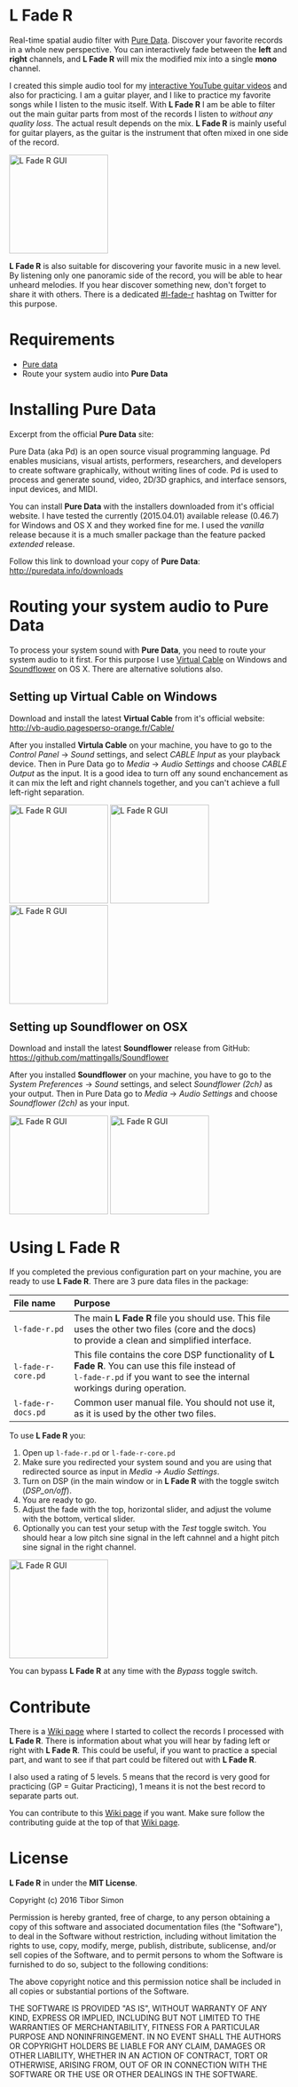 # L Fade R

Real-time spatial audio filter with [Pure Data](http://puredata.info). 
Discover your favorite records in a whole new perspective. You can interactively fade between the __left__ and __right__ 
channels, and __L Fade R__ will mix the modified mix into a single __mono__ channel.

I created this simple audio tool for my [interactive YouTube guitar videos]() and also for practicing. I am a guitar 
player, and I like to practice my favorite songs while I listen to the music itself. With __L Fade R__ I am be able to 
filter out the main guitar parts from most of the records I listen to _without any quality loss_. The actual result depends on the mix. __L Fade R__ is mainly useful for guitar players, as the guitar is the instrument that often mixed in one side of the record.

<img src="https://raw.githubusercontent.com/tiborsimon/l-fade-r/master/docs/l-fade-r-gui.png" alt="L Fade R GUI" width=178 />

__L Fade R__ is also suitable for discovering your favorite music in a new level. By listening only one panoramic side of the record, you will be able to hear unheard melodies. If you hear discover something new, don't forget to share it with others. There is a dedicated [#l-fade-r]() hashtag on Twitter for this purpose.

# Requirements

- [Pure data](http://puredata.info)
- Route your system audio into __Pure Data__

# Installing Pure Data

Excerpt from the official __Pure Data__ site:

>
Pure Data (aka Pd) is an open source visual programming language. Pd enables musicians, visual artists, performers, 
researchers, and developers to create software graphically, without writing lines of code. Pd is used to process and 
generate sound, video, 2D/3D graphics, and interface sensors, input devices, and MIDI.
>

You can install __Pure Data__ with the installers downloaded from it's official website. I have tested the currently 
(2015.04.01) available release (0.46.7) for Windows and OS X and they worked fine for me. I used the _vanilla_ release because it is a much smaller package than the feature packed _extended_ release.

Follow this link to download your copy of __Pure Data__: http://puredata.info/downloads

# Routing your system audio to Pure Data

To process your system sound with __Pure Data__, you need to route your system audio to it first. For this purpose I 
use [Virtual Cable]() on Windows and [Soundflower]() on OS X. There are alternative solutions also.

## Setting up Virtual Cable on Windows

Download and install the latest __Virtual Cable__ from it's official website: http://vb-audio.pagesperso-orange.fr/Cable/

After you installed __Virtula Cable__ on your machine, you have to go to the _Control Panel_ -> _Sound_ settings, and select _CABLE Input_ as your playback device. Then in Pure Data go to _Media_ -> _Audio Settings_ and choose _CABLE Output_ as the input. It is a good idea to turn off any sound enchancement as it can mix the left and right channels together, and you can't achieve a full left-right separation.

<img src="https://raw.githubusercontent.com/tiborsimon/l-fade-r/master/docs/win-settings-01.png" alt="L Fade R GUI" width=178 />
<img src="https://raw.githubusercontent.com/tiborsimon/l-fade-r/master/docs/win-settings-02.png" alt="L Fade R GUI" width=178 />
<img src="https://raw.githubusercontent.com/tiborsimon/l-fade-r/master/docs/win-settings-03.png" alt="L Fade R GUI" width=178 />

## Setting up Soundflower on OSX

Download and install the latest __Soundflower__ release from GitHub: https://github.com/mattingalls/Soundflower

After you installed __Soundflower__ on your machine, you have to go to the _System Preferences_ -> _Sound_ settings, and select _Soundflower (2ch)_ as your output. Then in Pure Data go to _Media_ -> _Audio Settings_ and choose _Soundflower (2ch)_ as your input.

<img src="https://raw.githubusercontent.com/tiborsimon/l-fade-r/master/docs/osx-settings-01.png" alt="L Fade R GUI" width=178 />
<img src="https://raw.githubusercontent.com/tiborsimon/l-fade-r/master/docs/osx-settings-02.png" alt="L Fade R GUI" width=178 />

# Using L Fade R

If you completed the previous configuration part on your machine, you are ready to use __L Fade R__. There are 3 pure data files in the package:

| File name | Purpose |
|:----------|:--------|
| `l-fade-r.pd` | The main __L Fade R__ file you should use. This file uses the other two files (core and the docs)<br />to provide a clean and simplified interface. |
| `l-fade-r-core.pd` | This file contains the core DSP functionality of __L Fade R__. You can use this file instead of<br /> `l-fade-r.pd` if you want to see the internal workings during operation. |
| `l-fade-r-docs.pd` | Common user manual file. You should not use it, as it is used by the other two files. |

To use __L Fade R__ you:

1. Open up `l-fade-r.pd` or `l-fade-r-core.pd`
2. Make sure you redirected your system sound and you are using that redirected source as input in _Media -> Audio Settings_.
3. Turn on DSP (in the main window or in __L Fade R__ with the toggle switch (_DSP_on/off_).
4. You are ready to go.
5. Adjust the fade with the top, horizontal slider, and adjust the volume with the bottom, vertical slider.
6. Optionally you can test your setup with the _Test_ toggle switch. You should hear a low pitch sine signal in the left cahnnel and a hight pitch sine signal in the right channel.

<img src="https://raw.githubusercontent.com/tiborsimon/l-fade-r/master/docs/l-fade-r-gui.png" alt="L Fade R GUI" width=178 />

You can bypass __L Fade R__ at any time with the _Bypass_ toggle switch.

# Contribute

There is a [Wiki page](https://github.com/tiborsimon/l-fade-r/wiki) where I started to collect the records I processed with __L Fade R__. There is information about what you will hear by fading left or right with __L Fade R__. This could be useful, if you want to practice a special part, and want to see if that part could be filtered out with __L Fade R__.

I also used a rating of 5 levels. 5 means that the record is very good for practicing (GP = Guitar Practicing), 1 means it is not the best record to separate parts out.

You can contribute to this [Wiki page](https://github.com/tiborsimon/l-fade-r/wiki) if you want. Make sure follow the contributing guide at the top of that [Wiki page](https://github.com/tiborsimon/l-fade-r/wiki).

# License

__L Fade R__ in under the __MIT License__.

Copyright (c) 2016 Tibor Simon

Permission is hereby granted, free of charge, to any person obtaining a copy
of this software and associated documentation files (the "Software"), to deal
in the Software without restriction, including without limitation the rights
to use, copy, modify, merge, publish, distribute, sublicense, and/or sell
copies of the Software, and to permit persons to whom the Software is
furnished to do so, subject to the following conditions:

The above copyright notice and this permission notice shall be included in all
copies or substantial portions of the Software.

THE SOFTWARE IS PROVIDED "AS IS", WITHOUT WARRANTY OF ANY KIND, EXPRESS OR
IMPLIED, INCLUDING BUT NOT LIMITED TO THE WARRANTIES OF MERCHANTABILITY,
FITNESS FOR A PARTICULAR PURPOSE AND NONINFRINGEMENT. IN NO EVENT SHALL THE
AUTHORS OR COPYRIGHT HOLDERS BE LIABLE FOR ANY CLAIM, DAMAGES OR OTHER
LIABILITY, WHETHER IN AN ACTION OF CONTRACT, TORT OR OTHERWISE, ARISING FROM,
OUT OF OR IN CONNECTION WITH THE SOFTWARE OR THE USE OR OTHER DEALINGS IN THE
SOFTWARE.

